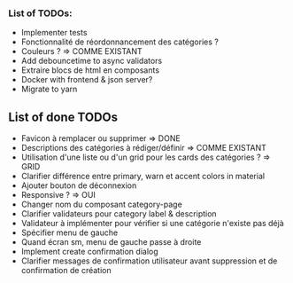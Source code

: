 ### List of TODOs: 

- Implementer tests
- Fonctionnalité de réordonnancement des catégories ?
- Couleurs ? => COMME EXISTANT
- Add debouncetime to async validators
- Extraire blocs de html en composants
- Docker with frontend & json server?
- Migrate to yarn

## List of done TODOs

- Favicon à remplacer ou supprimer => DONE
- Descriptions des catégories à rédiger/définir => COMME EXISTANT
- Utilisation d'une liste ou d'un grid pour les cards des catégories ? => GRID
- Clarifier différence entre primary, warn et accent colors in material
- Ajouter bouton de déconnexion
- Responsive ? => OUI
- Changer nom du composant category-page
- Clarifier validateurs pour category label & description
- Validateur à implémenter pour vérifier si une catégorie n'existe pas déjà
- Spécifier menu de gauche
- Quand écran sm, menu de gauche passe à droite
- Implement create confirmation dialog
- Clarifier messages de confirmation utilisateur avant suppression et de confirmation de création
